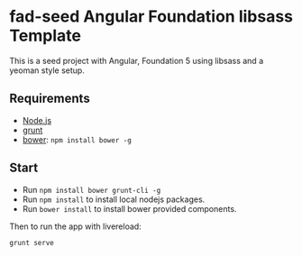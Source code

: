 # fad-seed Angular Foundation libsass Template

This is a seed project with Angular, Foundation 5 using libsass and a yeoman style setup.

## Requirements
* [Node.js](http://nodejs.org)
* [grunt](http://gruntjs.com)
* [bower](http://bower.io): `npm install bower -g`

## Start
* Run `npm install bower grunt-cli -g`
* Run `npm install` to install local nodejs packages.
* Run `bower install` to install bower provided components.

Then to run the app with livereload:

```bash
grunt serve
```

